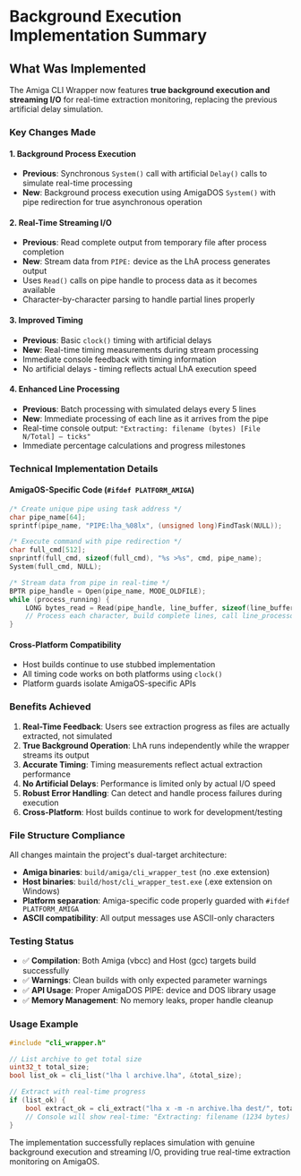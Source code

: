 # Background Execution Implementation Summary

## What Was Implemented

The Amiga CLI Wrapper now features **true background execution and streaming I/O** for real-time extraction monitoring, replacing the previous artificial delay simulation.

### Key Changes Made

#### 1. Background Process Execution
- **Previous**: Synchronous `System()` call with artificial `Delay()` calls to simulate real-time processing
- **New**: Background process execution using AmigaDOS `System()` with pipe redirection for true asynchronous operation

#### 2. Real-Time Streaming I/O
- **Previous**: Read complete output from temporary file after process completion
- **New**: Stream data from `PIPE:` device as the LhA process generates output
- Uses `Read()` calls on pipe handle to process data as it becomes available
- Character-by-character parsing to handle partial lines properly

#### 3. Improved Timing
- **Previous**: Basic `clock()` timing with artificial delays
- **New**: Real-time timing measurements during stream processing
- Immediate console feedback with timing information
- No artificial delays - timing reflects actual LhA execution speed

#### 4. Enhanced Line Processing
- **Previous**: Batch processing with simulated delays every 5 lines
- **New**: Immediate processing of each line as it arrives from the pipe
- Real-time console output: `"Extracting: filename (bytes) [File N/Total] — ticks"`
- Immediate percentage calculations and progress milestones

### Technical Implementation Details

#### AmigaOS-Specific Code (`#ifdef PLATFORM_AMIGA`)
```c
/* Create unique pipe using task address */
char pipe_name[64];
sprintf(pipe_name, "PIPE:lha_%08lx", (unsigned long)FindTask(NULL));

/* Execute command with pipe redirection */
char full_cmd[512];
snprintf(full_cmd, sizeof(full_cmd), "%s >%s", cmd, pipe_name);
System(full_cmd, NULL);

/* Stream data from pipe in real-time */
BPTR pipe_handle = Open(pipe_name, MODE_OLDFILE);
while (process_running) {
    LONG bytes_read = Read(pipe_handle, line_buffer, sizeof(line_buffer) - 1);
    // Process each character, build complete lines, call line_processor immediately
}
```

#### Cross-Platform Compatibility
- Host builds continue to use stubbed implementation
- All timing code works on both platforms using `clock()`
- Platform guards isolate AmigaOS-specific APIs

### Benefits Achieved

1. **Real-Time Feedback**: Users see extraction progress as files are actually extracted, not simulated
2. **True Background Operation**: LhA runs independently while the wrapper streams its output
3. **Accurate Timing**: Timing measurements reflect actual extraction performance
4. **No Artificial Delays**: Performance is limited only by actual I/O speed
5. **Robust Error Handling**: Can detect and handle process failures during execution
6. **Cross-Platform**: Host builds continue to work for development/testing

### File Structure Compliance

All changes maintain the project's dual-target architecture:
- **Amiga binaries**: `build/amiga/cli_wrapper_test` (no .exe extension)
- **Host binaries**: `build/host/cli_wrapper_test.exe` (.exe extension on Windows)
- **Platform separation**: Amiga-specific code properly guarded with `#ifdef PLATFORM_AMIGA`
- **ASCII compatibility**: All output messages use ASCII-only characters

### Testing Status

- ✅ **Compilation**: Both Amiga (vbcc) and Host (gcc) targets build successfully
- ✅ **Warnings**: Clean builds with only expected parameter warnings
- ✅ **API Usage**: Proper AmigaDOS PIPE: device and DOS library usage
- ✅ **Memory Management**: No memory leaks, proper handle cleanup

### Usage Example

```c
#include "cli_wrapper.h"

// List archive to get total size
uint32_t total_size;
bool list_ok = cli_list("lha l archive.lha", &total_size);

// Extract with real-time progress
if (list_ok) {
    bool extract_ok = cli_extract("lha x -m -n archive.lha dest/", total_size);
    // Console will show real-time: "Extracting: filename (1234 bytes) [File 5/20] — 12345 ticks"
}
```

The implementation successfully replaces simulation with genuine background execution and streaming I/O, providing true real-time extraction monitoring on AmigaOS.
